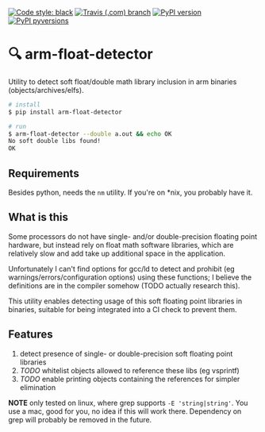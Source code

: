 [![Code style:
black](https://img.shields.io/badge/code%20style-black-000000.svg?style=for-the-badge)](https://github.com/ambv/black)
[![Travis (.com)
branch](https://img.shields.io/travis/com/noahp/arm-float-detector/master.svg?style=for-the-badge)](https://travis-ci.com/noahp/arm-float-detector)
[![PyPI
version](https://img.shields.io/pypi/v/arm-float-detector.svg?style=for-the-badge)](https://pypi.org/project/arm-float-detector/)
[![PyPI
pyversions](https://img.shields.io/pypi/pyversions/arm-float-detector.svg?style=for-the-badge)](https://pypi.python.org/pypi/arm-float-detector/)

# 🔍 arm-float-detector

Utility to detect soft float/double math library inclusion in arm binaries
(objects/archives/elfs).

```bash
# install
$ pip install arm-float-detector

# run
$ arm-float-detector --double a.out && echo OK
No soft double libs found!
OK
```

## Requirements

Besides python, needs the `nm` utility. If you're on *nix, you probably have it.

## What is this

Some processors do not have single- and/or double-precision floating point
hardware, but instead rely on float math software libraries, which are
relatively slow and add take up additional space in the application.

Unfortunately I can't find options for gcc/ld to detect and prohibit (eg
warnings/errors/configuration options) using these functions; I believe the
definitions are in the compiler somehow (TODO actually research this).

This utility enables detecting usage of this soft floating point libraries in
binaries, suitable for being integrated into a CI check to prevent them.

## Features

1. detect presence of single- or double-precision soft floating point libraries
2. _TODO_ whitelist objects allowed to reference these libs (eg vsprintf)
3. _TODO_ enable printing objects containing the references for simpler
   elimination

**NOTE** only tested on linux, where grep supports `-E 'string|string'`. You use
a mac, good for you, no idea if this will work there. Dependency on grep will
probably be removed in the future.
